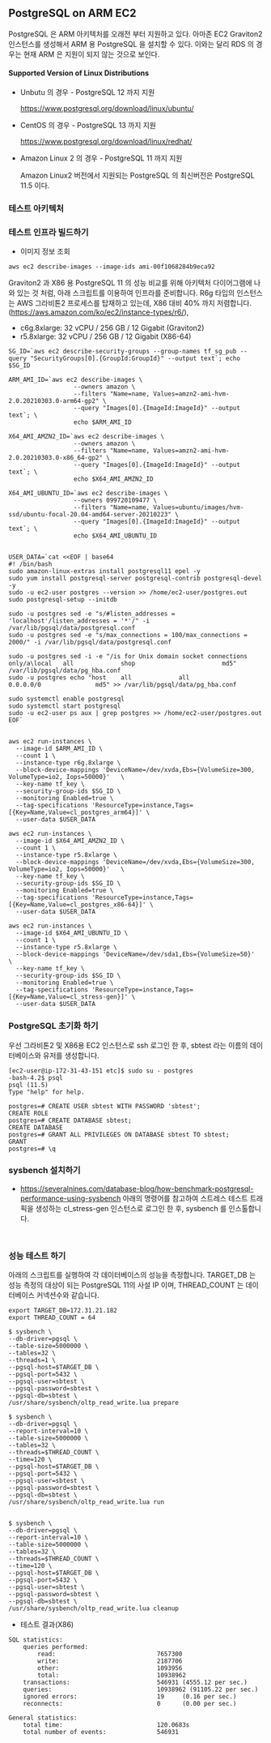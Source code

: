 ## PostgreSQL on ARM EC2 ##

PostgreSQL 은 ARM 아키텍처를 오래전 부터 지원하고 있다. 아마존 EC2 Graviton2 인스턴스를 생성해서 ARM 용 PostgreSQL 을 설치할 수 있다.
이와는 달리 RDS 의 경우는 현재 ARM 은 지원이 되지 않는 것으로 보인다. 

#### Supported Version of Linux Distributions ####

* Unbutu 의 경우 - PostgreSQL 12 까지 지원

  https://www.postgresql.org/download/linux/ubuntu/

* CentOS 의 경우 - PostgreSQL 13 까지 지원

  https://www.postgresql.org/download/linux/redhat/
  
* Amazon Linux 2 의 경우 - PostgreSQL 11 까지 지원
   
  Amazon Linux2 버전에서 지원되는 PostgreSQL 의 최신버전은 PostgreSQL 11.5 이다.

### 테스트 아키텍처 ###













### 테스트 인프라 빌드하기 ###

- 이미지 정보 조회
```
aws ec2 describe-images --image-ids ami-00f1068284b9eca92
```

Graviton2 과 X86 용 PostgreSQL 11 의 성능 비교를 위해 아키텍처 다이어그램에 나와 있는 것 처럼, 아래 스크립트를 이용하여 인프라를 준비합니다.
R6g 타입의 인스턴스는 AWS 그라비톤2 프로세스를 탑재하고 있는데, X86 대비 40% 까지 저렴합니다.(https://aws.amazon.com/ko/ec2/instance-types/r6/),

 - c6g.8xlarge: 32 vCPU / 256 GB / 12 Gigabit (Graviton2)
 - r5.8xlarge: 32 vCPU / 256 GB / 12 Gigabit (X86-64) 

```
SG_ID=`aws ec2 describe-security-groups --group-names tf_sg_pub --query "SecurityGroups[0].{GroupId:GroupId}" --output text`; echo $SG_ID

ARM_AMI_ID=`aws ec2 describe-images \
                  --owners amazon \
                  --filters "Name=name, Values=amzn2-ami-hvm-2.0.20210303.0-arm64-gp2" \
                  --query "Images[0].{ImageId:ImageId}" --output text`; \
                  echo $ARM_AMI_ID

X64_AMI_AMZN2_ID=`aws ec2 describe-images \
                  --owners amazon \
                  --filters "Name=name, Values=amzn2-ami-hvm-2.0.20210303.0-x86_64-gp2" \
                  --query "Images[0].{ImageId:ImageId}" --output text`; \
                  echo $X64_AMI_AMZN2_ID

X64_AMI_UBUNTU_ID=`aws ec2 describe-images \
                  --owners 099720109477 \
                  --filters "Name=name, Values=ubuntu/images/hvm-ssd/ubuntu-focal-20.04-amd64-server-20210223" \
                  --query "Images[0].{ImageId:ImageId}" --output text`; \
                  echo $X64_AMI_UBUNTU_ID


USER_DATA=`cat <<EOF | base64
#! /bin/bash
sudo amazon-linux-extras install postgresql11 epel -y
sudo yum install postgresql-server postgresql-contrib postgresql-devel -y
sudo -u ec2-user postgres --version >> /home/ec2-user/postgres.out
sudo postgresql-setup --initdb

sudo -u postgres sed -e "s/#listen_addresses = 'localhost'/listen_addresses = '*'/" -i /var/lib/pgsql/data/postgresql.conf
sudo -u postgres sed -e "s/max_connections = 100/max_connections = 2000/" -i /var/lib/pgsql/data/postgresql.conf

sudo -u postgres sed -i -e "/is for Unix domain socket connections only/a\local   all             shop                        md5" /var/lib/pgsql/data/pg_hba.conf
sudo -u postgres echo "host    all             all             0.0.0.0/0               md5" >> /var/lib/pgsql/data/pg_hba.conf

sudo systemctl enable postgresql
sudo systemctl start postgresql
sudo -u ec2-user ps aux | grep postgres >> /home/ec2-user/postgres.out
EOF`


aws ec2 run-instances \
  --image-id $ARM_AMI_ID \
  --count 1 \
  --instance-type r6g.8xlarge \
  --block-device-mappings 'DeviceName=/dev/xvda,Ebs={VolumeSize=300, VolumeType=io2, Iops=50000}'   \
  --key-name tf_key \
  --security-group-ids $SG_ID \
  --monitoring Enabled=true \
  --tag-specifications 'ResourceType=instance,Tags=[{Key=Name,Value=cl_postgres_arm64}]' \
  --user-data $USER_DATA
  
aws ec2 run-instances \
  --image-id $X64_AMI_AMZN2_ID \
  --count 1 \
  --instance-type r5.8xlarge \
  --block-device-mappings 'DeviceName=/dev/xvda,Ebs={VolumeSize=300, VolumeType=io2, Iops=50000}'   \
  --key-name tf_key \
  --security-group-ids $SG_ID \
  --monitoring Enabled=true \
  --tag-specifications 'ResourceType=instance,Tags=[{Key=Name,Value=cl_postgres_x86-64}]' \
  --user-data $USER_DATA
  
aws ec2 run-instances \
  --image-id $X64_AMI_UBUNTU_ID \
  --count 1 \
  --instance-type r5.8xlarge \
  --block-device-mappings 'DeviceName=/dev/sda1,Ebs={VolumeSize=50}'   \
  --key-name tf_key \
  --security-group-ids $SG_ID \
  --monitoring Enabled=true \
  --tag-specifications 'ResourceType=instance,Tags=[{Key=Name,Value=cl_stress-gen}]' \
  --user-data $USER_DATA    
```

### PostgreSQL 초기화 하기 ###

우선 그라비톤2 및 X86용 EC2 인스턴스로 ssh 로그인 한 후, sbtest 라는 이름의 데이터베이스와 유저를 생성합니다. 
```
[ec2-user@ip-172-31-43-151 etc]$ sudo su - postgres
-bash-4.2$ psql
psql (11.5)
Type "help" for help.

postgres=# CREATE USER sbtest WITH PASSWORD 'sbtest';
CREATE ROLE
postgres=# CREATE DATABASE sbtest;
CREATE DATABASE
postgres=# GRANT ALL PRIVILEGES ON DATABASE sbtest TO sbtest;
GRANT
postgres=# \q
```

### sysbench 설치하기 ###

* https://severalnines.com/database-blog/how-benchmark-postgresql-performance-using-sysbench
아래의 명령어를 참고하여 스트레스 테스트 트래픽을 생성하는 cl_stress-gen 인스턴스로 로그인 한 후, sysbench 를 인스톨합니다.
```


```


### 성능 테스트 하기 ###
아래의 스크립트를 실행하여 각 데이터베이스의 성능을 측정합니다. TARGET_DB 는 성능 측정의 대상이 되는 PostgreSQL 11의 사설 IP 이며, THREAD_COUNT 는 데이터베이스 커넥션수와 같습니다. 
```
export TARGET_DB=172.31.21.182
export THREAD_COUNT = 64

$ sysbench \
--db-driver=pgsql \
--table-size=5000000 \
--tables=32 \
--threads=1 \
--pgsql-host=$TARGET_DB \
--pgsql-port=5432 \
--pgsql-user=sbtest \
--pgsql-password=sbtest \
--pgsql-db=sbtest \
/usr/share/sysbench/oltp_read_write.lua prepare

$ sysbench \
--db-driver=pgsql \
--report-interval=10 \
--table-size=5000000 \
--tables=32 \
--threads=$THREAD_COUNT \
--time=120 \
--pgsql-host=$TARGET_DB \
--pgsql-port=5432 \
--pgsql-user=sbtest \
--pgsql-password=sbtest \
--pgsql-db=sbtest \
/usr/share/sysbench/oltp_read_write.lua run


$ sysbench \
--db-driver=pgsql \
--report-interval=10 \
--table-size=5000000 \
--tables=32 \
--threads=$THREAD_COUNT \
--time=120 \
--pgsql-host=$TARGET_DB \
--pgsql-port=5432 \
--pgsql-user=sbtest \
--pgsql-password=sbtest \
--pgsql-db=sbtest \
/usr/share/sysbench/oltp_read_write.lua cleanup
```

- 테스트 결과(X86)
```
SQL statistics:
    queries performed:
        read:                            7657300
        write:                           2187706
        other:                           1093956
        total:                           10938962
    transactions:                        546931 (4555.12 per sec.)
    queries:                             10938962 (91105.22 per sec.)
    ignored errors:                      19     (0.16 per sec.)
    reconnects:                          0      (0.00 per sec.)

General statistics:
    total time:                          120.0683s
    total number of events:              546931
```

